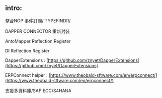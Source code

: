 ﻿
## intro: ##

整合NOP 事件訂閱/ TYPEFINDR/

DAPPER CONNECTOR 重新封裝

AntoMapper Reflection Register

DI Reflection Register

DapperExtensions : [https://github.com/znyet/DapperExtensions](https://github.com/znyet/DapperExtensions)

ERPConnect helper : [https://www.theobald-sftware.com/en/erpconnect/](https://www.theobald-sftware.com/en/erpconnect/)

支援多資料庫/SAP ECC/S4HANA
